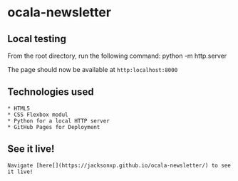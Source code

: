 # ocala-newsletter
## Local testing

   From the root directory, run the following command:
        python -m http.server

   The page should now be available at `http:localhost:8000`


## Technologies used

    * HTML5
    * CSS Flexbox modul
    * Python for a local HTTP server
    * GitHub Pages for Deployment

## See it live!

    Navigate [here[](https://jacksonxp.github.io/ocala-newsletter/) to see it live!
